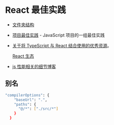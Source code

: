 # React 最佳实践

- [文件夹结构](https://dev.to/itswillt/folder-structures-in-react-projects-3dp8)
- [项目最佳实践](https://github.com/elsewhencode/project-guidelines) - JavaScript 项目的一组最佳实践
- [关于将 TypeScript 与 React 结合使用的优秀资源](https://react-typescript-cheatsheet.netlify.app/)。
    
    [React 生态](React%20%E6%9C%80%E4%BD%B3%E5%AE%9E%E8%B7%B5%201732048329b080799756c40b76e76617/React%20%E7%94%9F%E6%80%81%2071188cd81e01407baa04d59638b61d91.md)
    
- [js 性能相关的细节博客](https://marvinh.dev/)

## 别名

```bash
"compilerOptions": {
    "baseUrl": ".",
    "paths": {
      "@/*": ["./src/*"]
    }
  }
```